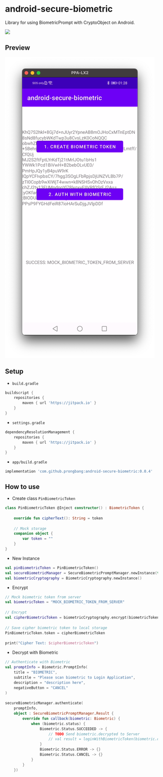 # android-secure-biometric

Library for using BiometricPrompt with CryptoObject on Android.

[![](https://jitpack.io/v/prongbang/android-secure-biometric.svg)](https://jitpack.io/#prongbang/android-secure-biometric)

## Preview

![img.png](screenshot/img.png)

## Setup

- `build.gradle`

```groovy
buildscript {
    repositories {
        maven { url 'https://jitpack.io' }
    }
}
```

- `settings.gradle`

```groovy
dependencyResolutionManagement {
    repositories {
        maven { url 'https://jitpack.io' }
    }
}
```

- `app/build.gradle`

```groovy
implementation 'com.github.prongbang:android-secure-biometric:0.0.4'
```

## How to use

- Create class `PinBiometricToken`

```kotlin
class PinBiometricToken @Inject constructor() : BiometricToken {

    override fun cipherText(): String = token

    // Mock storage 
    companion object {
        var token = ""
    }
}
```

- New Instance

```kotlin
val pinBiometricToken = PinBiometricToken()
val secureBiometricManager = SecureBiometricPromptManager.newInstance(this, pinBiometricToken)
val biometricCryptography = BiometricCryptography.newInstance()
```

- Encrypt

```kotlin
// Mock biometric token from server
val biometricToken = "MOCK_BIOMETRIC_TOKEN_FROM_SERVER"

// Encrypt
val cipherBiometricToken = biometricCryptography.encrypt(biometricToken)

// Save cipher biometric token to local storage
PinBiometricToken.token = cipherBiometricToken

print("Cipher Text: $cipherBiometricToken")
```

- Decrypt with Biometric

```kotlin
// Authenticate with Biometric
val promptInfo = Biometric.PromptInfo(
    title = "BIOMETRIC",
    subtitle = "Please scan biometric to Login Application",
    description = "description here",
    negativeButton = "CANCEL"
)

secureBiometricManager.authenticate(
    promptInfo,
    object : SecureBiometricPromptManager.Result {
        override fun callback(biometric: Biometric) {
            when (biometric.status) {
                Biometric.Status.SUCCEEDED -> {
                    // TODO Send biometric.decrypted to Server
                    // val result = loginWithBiometricToken(biometric.decrypted)
                }
                Biometric.Status.ERROR -> {}
                Biometric.Status.CANCEL -> {}
            }
        }
    })
```